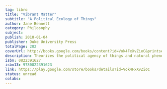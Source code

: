 ```yaml
---
tag: libro
title: "Vibrant Matter"
subtitle: "A Political Ecology of Things"
author: Jane Bennett
category: Philosophy
subject: 
publish: 2010-01-04
publisher: Duke University Press
totalPage: 202
coverUrl: http://books.google.com/books/content?id=Vok4FxXvZioC&printsec=frontcover&img=1&zoom=1&edge=curl&source=gbs_api
description: Theorizes the political agency of things and natural phenomena—such as trash, food, weather, and electricity—to examine how non-human elements exert force on human politics and social relations.
isbn: 0822391627 
isbn13: 9780822391623 
link: https://play.google.com/store/books/details?id=Vok4FxXvZioC
status: unread
colabs: 
---
```

